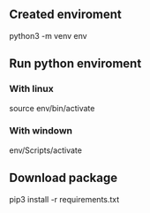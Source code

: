 ## Created enviroment 

python3 -m venv env

## Run python enviroment

### With linux
source env/bin/activate

### With windown

env/Scripts/activate

## Download package

pip3 install -r requirements.txt